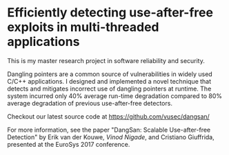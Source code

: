 # Efficiently detecting use-after-free exploits in multi-threaded applications	

This is my master research project in software reliability and security.

Dangling pointers are a common source of vulnerabilities in widely used C/C++ applications. I designed and implemented a novel technique that detects and mitigates incorrect use of dangling pointers at runtime. The system incurred only 40% average run-time degradation compared to 80% average degradation of previous use-after-free detectors.

Checkout our latest source code at https://github.com/vusec/dangsan/ 

For more information, see the paper "DangSan: Scalable Use-after-free Detection" by Erik van der Kouwe, *Vinod Nigade*, and Cristiano Giuffrida, presented at the EuroSys 2017 conference.
